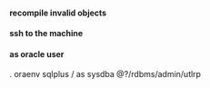 #### recompile invalid objects
#### ssh to the machine
#### as oracle user
. oraenv
sqlplus / as sysdba @?/rdbms/admin/utlrp
